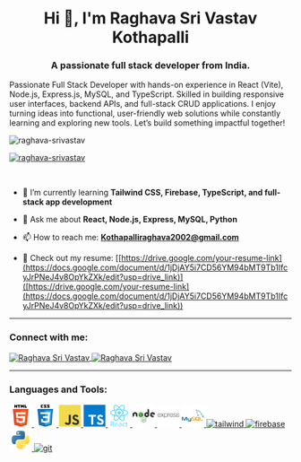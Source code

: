 <h1 align="center">Hi 👋, I'm Raghava Sri Vastav Kothapalli</h1>
<h3 align="center">A passionate full stack developer from India.</h3>


<p>Passionate Full Stack Developer with hands-on experience in React (Vite), Node.js, Express.js, MySQL, and TypeScript. Skilled in building responsive user interfaces, backend APIs, and full-stack CRUD applications. I enjoy turning ideas into functional, user-friendly web solutions while constantly learning and exploring new tools. Let’s build something impactful together! </p>

<p align="left">
  <img src="https://komarev.com/ghpvc/?username=raghava-srivastav&label=Profile%20views&color=0e75b6&style=flat" alt="raghava-srivastav" />
</p>

<p align="left">
  <a href="https://github.com/ryo-ma/github-profile-trophy">
    <img src="https://github-profile-trophy.vercel.app/?username=raghava-srivastav" alt="raghava-srivastav" />
  </a>
</p>

<!-- Twitter badge (optional, remove if not using) -->
<p align="left">
  <a href="https://twitter.com/" target="blank">
    <img src="https://img.shields.io/twitter/follow/?logo=twitter&style=for-the-badge" alt="" />
  </a>
</p>

- 🌱 I’m currently learning **Tailwind CSS, Firebase, TypeScript, and full-stack app development**

- 💬 Ask me about **React, Node.js, Express, MySQL, Python**

- 📫 How to reach me: **Kothapalliraghava2002@gmail.com**

- 📄 Check out my resume: [[https://drive.google.com/your-resume-link](https://docs.google.com/document/d/1jDjAY5i7CD56YM94bMT9Tb1IfcyJrPNeJ4v8OpYkZXk/edit?usp=drive_link)]([https://drive.google.com/your-resume-link](https://docs.google.com/document/d/1jDjAY5i7CD56YM94bMT9Tb1IfcyJrPNeJ4v8OpYkZXk/edit?usp=drive_link))

---

<h3 align="left">Connect with me:</h3>
<p>
  <a href="https://www.linkedin.com/in/your-linkedin-id" target="blank">
    <img align="center" src="https://raw.githubusercontent.com/rahuldkjain/github-profile-readme-generator/master/src/images/icons/Social/linked-in-alt.svg" alt="Raghava Sri Vastav" height="30" width="40" />
  </a>
  <a href="https://codepen.io/your-codepen-id" target="blank">
    <img align="center" src="https://raw.githubusercontent.com/rahuldkjain/github-profile-readme-generator/master/src/images/icons/Social/codepen.svg" alt="Raghava Sri Vastav" height="30" width="40" />
  </a>
</p>

---

<h3 align="left">Languages and Tools:</h3>
<p align="left">
  <a href="https://www.w3.org/html/" target="_blank" rel="noreferrer">
    <img src="https://raw.githubusercontent.com/devicons/devicon/master/icons/html5/html5-original-wordmark.svg" alt="html5" width="40" height="40"/>
  </a>
  <a href="https://www.w3schools.com/css/" target="_blank" rel="noreferrer">
    <img src="https://raw.githubusercontent.com/devicons/devicon/master/icons/css3/css3-original-wordmark.svg" alt="css3" width="40" height="40"/>
  </a>
  <a href="https://developer.mozilla.org/en-US/docs/Web/JavaScript" target="_blank" rel="noreferrer">
    <img src="https://raw.githubusercontent.com/devicons/devicon/master/icons/javascript/javascript-original.svg" alt="javascript" width="40" height="40"/>
  </a>
  <a href="https://www.typescriptlang.org/" target="_blank" rel="noreferrer">
    <img src="https://raw.githubusercontent.com/devicons/devicon/master/icons/typescript/typescript-original.svg" alt="typescript" width="40" height="40"/>
  </a>
  <a href="https://reactjs.org/" target="_blank" rel="noreferrer">
    <img src="https://raw.githubusercontent.com/devicons/devicon/master/icons/react/react-original-wordmark.svg" alt="react" width="40" height="40"/>
  </a>
  <a href="https://nodejs.org/" target="_blank" rel="noreferrer">
    <img src="https://raw.githubusercontent.com/devicons/devicon/master/icons/nodejs/nodejs-original-wordmark.svg" alt="nodejs" width="40" height="40"/>
  </a>
  <a href="https://expressjs.com/" target="_blank" rel="noreferrer">
    <img src="https://raw.githubusercontent.com/devicons/devicon/master/icons/express/express-original-wordmark.svg" alt="express" width="40" height="40"/>
  </a>
  <a href="https://www.mysql.com/" target="_blank" rel="noreferrer">
    <img src="https://raw.githubusercontent.com/devicons/devicon/master/icons/mysql/mysql-original-wordmark.svg" alt="mysql" width="40" height="40"/>
  </a>
  <a href="https://tailwindcss.com/" target="_blank" rel="noreferrer">
    <img src="https://www.vectorlogo.zone/logos/tailwindcss/tailwindcss-icon.svg" alt="tailwind" width="40" height="40"/>
  </a>
  <a href="https://firebase.google.com/" target="_blank" rel="noreferrer">
    <img src="https://www.vectorlogo.zone/logos/firebase/firebase-icon.svg" alt="firebase" width="40" height="40"/>
  </a>
  <a href="https://www.python.org/" target="_blank" rel="noreferrer">
    <img src="https://raw.githubusercontent.com/devicons/devicon/master/icons/python/python-original.svg" alt="python" width="40" height="40"/>
  </a>
  <a href="https://git-scm.com/" target="_blank" rel="noreferrer">
    <img src="https://www.vectorlogo.zone/logos/git-scm/git-scm-icon.svg" alt="git" width="40" height="40"/>
  </a>
</p>

